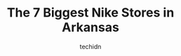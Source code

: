 ---
layout: ampstory
image: https://i0.wp.com/www.depkes.org/wp-content/uploads/2023/06/nike-0-in-arkansas-1685968613.jpeg?resize=640,853
author: techidn
featured: false
description: Discover the impressive array of Nike options in Arkansas, where you can find 7 of the largest Nike establishments in the area. From renowned classics to hidden gems, Arkansas offers a diver
title: The 7 Biggest Nike Stores in Arkansas
cover:
   title: The 7 Biggest Nike Stores in Arkansas
   subtitle: Rickpate
   background: https://www.depkes.org/wp-content/uploads/2023/06/nike-0-in-arkansas-1685968613.jpeg

pages: 
 - layout: thirds
   top: <h1>#1 Nike Factory Store</h1>
   bottom: "<p>I like to go here to try and see shoes in person, but they rarely have my size in the color combinations I want. I usually end up trying on something comparable to get th</p>"
   background: https://www.depkes.org/wp-content/uploads/2023/06/nike-1-in-arkansas-1685968613.jpeg
   backgroundblur: true
 - layout: thirds
   top: <h1>#2 Foot Locker</h1>
   bottom: "<p>6000 W Markham St Suite 2002, Little Rock, AR 72205, United States</p>"
   background: https://www.depkes.org/wp-content/uploads/2023/06/nike-2-in-arkansas-1685968613.jpeg
   cta:
      link: https://www.depkes.org/blog/the-7-biggest-nike-stores-in-arkansas/
      text: The 7 Biggest Nike Stores in Arkansas
 - layout: thirds
   top: <h1>#3 Finish Line</h1>
   bottom: "<p>6000 W Markham St Unit 1025, Little Rock, AR 72205, United States</p>"
   background: https://www.depkes.org/wp-content/uploads/2023/06/nike-3-in-arkansas-1685968614.jpeg
   cta:
      link: https://www.depkes.org/blog/the-7-biggest-nike-stores-in-arkansas/
      text: The 7 Biggest Nike Stores in Arkansas
 - layout: thirds
   top: <h1>#4 Foot Locker</h1>
   bottom: "<p>3929 McCain Blvd, North Little Rock, AR 72116, United States</p>"
   background: https://images.unsplash.com/photo-1553949345-eb786bb3f7ba?ixlib=rb-4.0.3&ixid=MnwxMjA3fDB8MHxwaG90by1wYWdlfHx8fGVufDB8fHx8&auto=format&fit=crop&w=640&h=853&q=80
   cta:
      link: https://www.depkes.org/blog/the-7-biggest-nike-stores-in-arkansas/
      text: The 7 Biggest Nike Stores in Arkansas
 - layout: thirds
   top: <h1>#5 Finish Line</h1>
   bottom: "<p>4201 N Shiloh Dr #1045, Fayetteville, AR 72703, United States</p>"
   background: https://images.unsplash.com/photo-1533735380053-eb8d0759b24a?ixlib=rb-4.0.3&ixid=MnwxMjA3fDB8MHxwaG90by1wYWdlfHx8fGVufDB8fHx8&auto=format&fit=crop&w=640&h=853&q=80
   cta:
      link: https://www.depkes.org/blog/the-7-biggest-nike-stores-in-arkansas/
      text: The 7 Biggest Nike Stores in Arkansas
 - layout: thirds
   top: <h1>#6 Finish Line</h1>
   bottom: "<p>3929 McCain Mall I4, North Little Rock, AR 72116, United States</p>"
   background: https://images.unsplash.com/photo-1632260260864-caf7fde5ec36?ixlib=rb-4.0.3&ixid=MnwxMjA3fDB8MHxwaG90by1wYWdlfHx8fGVufDB8fHx8&auto=format&fit=crop&w=640&h=853&q=80
   cta:
      link: https://www.depkes.org/blog/the-7-biggest-nike-stores-in-arkansas/
      text: The 7 Biggest Nike Stores in Arkansas

 - layout: thirds
   middle: Continue reading...
   background: https://images.unsplash.com/photo-1488554378835-f7acf46e6c98?ixlib=rb-4.0.3&ixid=MnwxMjA3fDB8MHxwaG90by1wYWdlfHx8fGVufDB8fHx8&auto=format&fit=crop&w=640&h=853&q=80
   cta:
      link: https://www.depkes.org/blog/the-7-biggest-nike-stores-in-arkansas/
      text: The 7 Biggest Nike Stores in Arkansas
      
---